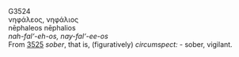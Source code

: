 <body>
  <p>G3524<br>  νηφάλεος, νηφάλιος  <br> nēphaleos  nēphalios  <br><i>nah-fal‘-eh-os,</i> <i>nay-fal‘-ee-os </i><br>From <a href="g3525.htm">3525</a>  <i>sober</i>, that is, (figuratively) <i>circumspect:</i> - sober, vigilant.<br></p>
 </body>